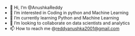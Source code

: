 - 👋 Hi, I’m @AnushkaReddy
- 👀 I’m interested in Coding in python and Machine Learning
- 🌱 I’m currently learning Python and Machine Learning
- 💞️ I’m looking to collaborate on data scientists and analytics
- 📫 How to reach me @reddyanushka2001@gmail.com

<!---
reddyanushka/reddyanushka is a ✨ special ✨ repository because its `README.md` (this file) appears on your GitHub profile.
You can click the Preview link to take a look at your changes.
--->
